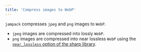 ```yaml
---
title: 'Compress images to WebP'
---
```


`jampack` compresses `jpeg` and `png` images to `WebP`.

- `jpeg` images are compressed into lossly `WebP`.
- `png` images are compressed into near lossless `WebP` using the [`near_lossless` option of the sharp library](https://sharp.pixelplumbing.com/api-output#webp).

